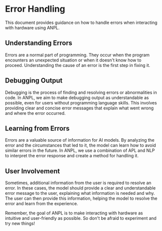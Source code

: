 # Error Handling

This document provides guidance on how to handle errors when interacting with hardware using ANPL.

## Understanding Errors

Errors are a normal part of programming. They occur when the program encounters an unexpected situation or when it doesn't know how to proceed. Understanding the cause of an error is the first step in fixing it.

## Debugging Output

Debugging is the process of finding and resolving errors or abnormalities in code. In ANPL, we aim to make debugging output as understandable as possible, even for users without programming language skills. This involves providing clear and concise error messages that explain what went wrong and where the error occurred.

## Learning from Errors

Errors are a valuable source of information for AI models. By analyzing the error and the circumstances that led to it, the model can learn how to avoid similar errors in the future. In ANPL, we use a combination of APL and NLP to interpret the error response and create a method for handling it.

## User Involvement

Sometimes, additional information from the user is required to resolve an error. In these cases, the model should provide a clear and understandable error message to the user, explaining what information is needed and why. The user can then provide this information, helping the model to resolve the error and learn from the experience.

Remember, the goal of ANPL is to make interacting with hardware as intuitive and user-friendly as possible. So don't be afraid to experiment and try new things!
